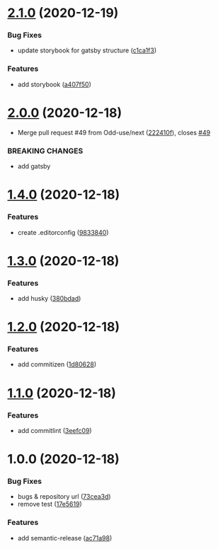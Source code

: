 # [2.1.0](https://github.com/Odd-use/odd-gat/compare/v2.0.0...v2.1.0) (2020-12-19)


### Bug Fixes

* update storybook for gatsby structure ([c1ca1f3](https://github.com/Odd-use/odd-gat/commit/c1ca1f325f2f4e8bccbc6d7a9367a5b15151758c))


### Features

* add storybook ([a407f50](https://github.com/Odd-use/odd-gat/commit/a407f509978567db5c2374036d49b6d8ef73da47))

# [2.0.0](https://github.com/Odd-use/odd-gat/compare/v1.4.0...v2.0.0) (2020-12-18)


* Merge pull request #49 from Odd-use/next ([222410f](https://github.com/Odd-use/odd-gat/commit/222410f176f03c8a3c5c551a0044e306250e0b87)), closes [#49](https://github.com/Odd-use/odd-gat/issues/49)


### BREAKING CHANGES

* add gatsby

# [1.4.0](https://github.com/Odd-use/odd-gat/compare/v1.3.0...v1.4.0) (2020-12-18)


### Features

* create .editorconfig ([9833840](https://github.com/Odd-use/odd-gat/commit/9833840dd4612da8bdbb964b322c56bf98e23fde))

# [1.3.0](https://github.com/Odd-use/odd-gat/compare/v1.2.0...v1.3.0) (2020-12-18)


### Features

* add husky ([380bdad](https://github.com/Odd-use/odd-gat/commit/380bdada4716f832954662301424d38f812228f8))

# [1.2.0](https://github.com/Odd-use/odd-gat/compare/v1.1.0...v1.2.0) (2020-12-18)


### Features

* add commitizen ([1d80628](https://github.com/Odd-use/odd-gat/commit/1d806287ba086c311f76a66d355dadcd966e2ab3))

# [1.1.0](https://github.com/Odd-use/odd-gat/compare/v1.0.0...v1.1.0) (2020-12-18)


### Features

* add commitlint ([3eefc09](https://github.com/Odd-use/odd-gat/commit/3eefc09b89dfecb23f800b447013ef4eda3daf7a))

# 1.0.0 (2020-12-18)


### Bug Fixes

* bugs & repository url ([73cea3d](https://github.com/Odd-use/odd-gat/commit/73cea3d5e52fe4ed99cb56714fb7b701115b8653))
* remove test ([17e5619](https://github.com/Odd-use/odd-gat/commit/17e56194b73a0010cf3e5690794166d88e8a09ce))


### Features

* add semantic-release ([ac71a98](https://github.com/Odd-use/odd-gat/commit/ac71a98836187d391a2402c4528d7370617ef90c))

